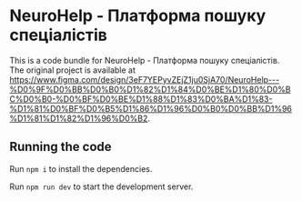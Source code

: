 
  # NeuroHelp - Платформа пошуку спеціалістів

  This is a code bundle for NeuroHelp - Платформа пошуку спеціалістів. The original project is available at https://www.figma.com/design/3eF7YEPyvZEjZ1ju0SjA70/NeuroHelp---%D0%9F%D0%BB%D0%B0%D1%82%D1%84%D0%BE%D1%80%D0%BC%D0%B0-%D0%BF%D0%BE%D1%88%D1%83%D0%BA%D1%83-%D1%81%D0%BF%D0%B5%D1%86%D1%96%D0%B0%D0%BB%D1%96%D1%81%D1%82%D1%96%D0%B2.

  ## Running the code

  Run `npm i` to install the dependencies.

  Run `npm run dev` to start the development server.
  